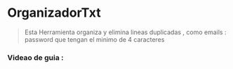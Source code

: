 # OrganizadorTxt
> Esta Herramienta organiza y elimina lineas duplicadas , como emails : password que tengan el minimo de 4 caracteres 
### Videao de guia :
